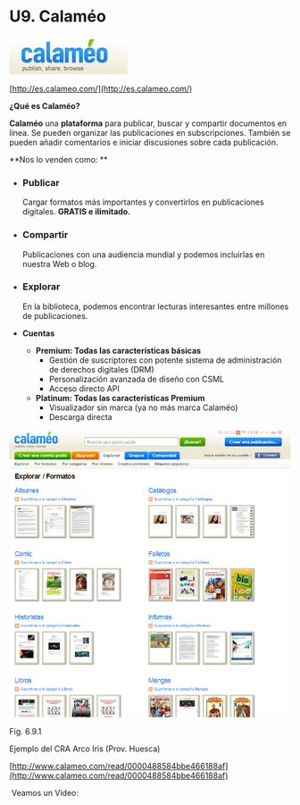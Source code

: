# U9. Calaméo


[![Calameo Publicar compartir navegar](img/Calameo_logo___Publicar_y_compartir_documentos.png "Calameo Periódico digital")](http://es.calameo.com/ "Ir a Web de Calaméo")


[http://es.calameo.com/](http://es.calameo.com/)

**¿Qué es Calaméo?**

**Calaméo** una **plataforma** para publicar, buscar y compartir documentos en línea. Se pueden organizar las publicaciones en subscripciones. También se pueden añadir comentarios e iniciar discusiones sobre cada publicación.

**Nos lo venden como: **

*   ### Publicar
    
    Cargar formatos más importantes y convertirlos en publicaciones digitales. **GRATIS e ilimitado.**
*   ### Compartir
    
    Publicaciones con una audiencia mundial y podemos incluirlas en nuestra Web o blog.
*   ### Explorar
    
    En la biblioteca, podemos encontrar lecturas interesantes entre millones de publicaciones.
*   **Cuentas**
    *   **Premium: Todas las características básicas**
        *   Gestión de suscriptores con potente sistema de administración de derechos digitales (DRM)
        *   Personalización avanzada de diseño con CSML
        *   Acceso directo API
    *   **Platinum: Todas las características Premium**
        *   Visualizador sin marca (ya no más marca Calaméo)
        *   Descarga directa


**![calaméo Explorar](img/calameo.png "Revistas, álbumes, catálogos...")**


Fig. 6.9.1 

Ejemplo del CRA Arco Iris (Prov. Huesca)

[http://www.calameo.com/read/0000488584bbe466188af](http://www.calameo.com/read/0000488584bbe466188af)

 Veamos un Vídeo:

